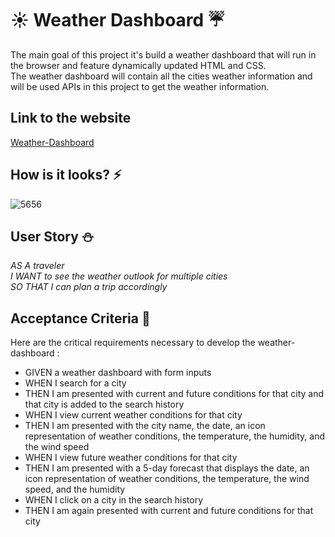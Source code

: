 # :sunny: Weather Dashboard :umbrella:

The main goal of this project it's build a weather dashboard that will run in the browser and feature dynamically updated HTML and CSS. 
<br>The weather dashboard will contain all the cities weather information and will be used APIs in this project to get the weather information.

## Link to the website
[Weather-Dashboard](https://garmercy.github.io/Weather-Dashboard/)

## How is it looks? :zap:
![5656](https://github.com/garmercy/Weather-Dashboard/assets/138730100/f3fead44-d8e5-48c3-82b7-22d1642db42d)
## User Story :snowman:

_AS A traveler
<br>I WANT to see the weather outlook for multiple cities
<br>SO THAT I can plan a trip accordingly_

## Acceptance Criteria :pencil:

Here are the critical requirements necessary to develop the weather-dashboard :

* GIVEN a weather dashboard with form inputs
* WHEN I search for a city
* THEN I am presented with current and future conditions for that city and that city is added to the search history
* WHEN I view current weather conditions for that city
* THEN I am presented with the city name, the date, an icon representation of weather conditions, the temperature, the humidity, and the wind speed
* WHEN I view future weather conditions for that city
* THEN I am presented with a 5-day forecast that displays the date, an icon representation of weather conditions, the temperature, the wind speed, and the humidity
* WHEN I click on a city in the search history
* THEN I am again presented with current and future conditions for that city


